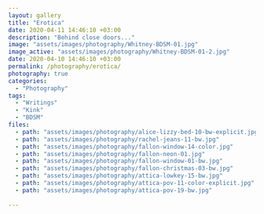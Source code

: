 ```yaml
---
layout: gallery
title: "Erotica"
date: 2020-04-11 14:46:10 +03:00
description: "Behind close doors..."
image: "assets/images/photography/Whitney-BDSM-01.jpg"
image_active: "assets/images/photography/Whitney-BDSM-01-2.jpg"
date: 2020-04-10 14:46:10 +03:00
permalink: /photography/erotica/
photography: true
categories: 
  - "Photography"
tags:
  - "Writings"
  - "Kink"
  - "BDSM"
files:
  - path: "assets/images/photography/alice-lizzy-bed-10-bw-explicit.jpg"
  - path: "assets/images/photography/rachel-jeans-11-bw.jpg"
  - path: "assets/images/photography/fallon-window-14-color.jpg"
  - path: "assets/images/photography/fallon-neon-01.jpg"
  - path: "assets/images/photography/fallon-window-01-bw.jpg"
  - path: "assets/images/photography/fallon-christmas-03-bw.jpg"
  - path: "assets/images/photography/attica-lowkey-15-bw.jpg"
  - path: "assets/images/photography/attica-pov-11-color-explicit.jpg"
  - path: "assets/images/photography/attica-pov-19-bw.jpg"
  
---
```

